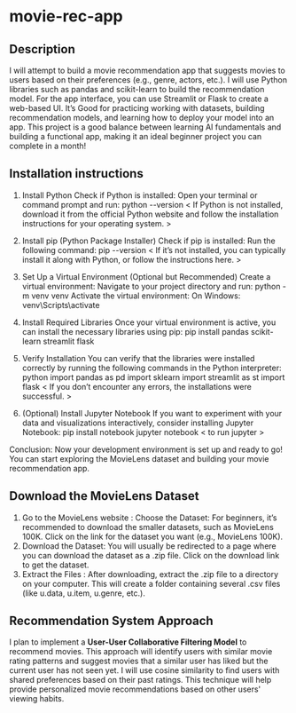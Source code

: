 # movie-rec-app

## Description
I will attempt to build a movie recommendation app that suggests movies to users based on their preferences (e.g., genre, actors, etc.). I will use Python libraries such as pandas and scikit-learn to build the recommendation model. For the app interface, you can use Streamlit or Flask to create a web-based UI. It’s Good for practicing working with datasets, building recommendation models, and learning how to deploy your model into an app. This project is a good balance between learning AI fundamentals and building a functional app, making it an ideal beginner project you can complete in a month!

## Installation instructions
1. Install Python
Check if Python is installed: Open your terminal or command prompt and run:
  python --version   < If Python is not installed, download it from the official Python website and follow the installation instructions for your operating system. >

2. Install pip (Python Package Installer)
Check if pip is installed: Run the following command:
  pip --version < If it’s not installed, you can typically install it along with Python, or follow the instructions here. >

3. Set Up a Virtual Environment (Optional but Recommended) 
Create a virtual environment: Navigate to your project directory and run:
  python -m venv venv
Activate the virtual environment:
On Windows:
venv\Scripts\activate

4. Install Required Libraries
Once your virtual environment is active, you can install the necessary libraries using pip:
   pip install pandas scikit-learn streamlit flask
   
5. Verify Installation
You can verify that the libraries were installed correctly by running the following commands in the Python interpreter:
  python
  import pandas as pd
  import sklearn
  import streamlit as st
  import flask     < If you don’t encounter any errors, the installations were successful. >

6. (Optional) Install Jupyter Notebook
If you want to experiment with your data and visualizations interactively, consider installing Jupyter Notebook:
  pip install notebook
  jupyter notebook < to run jupyter >

Conclusion: Now your development environment is set up and ready to go! You can start exploring the MovieLens dataset and building your movie recommendation app.

## Download the MovieLens Dataset
1. Go to the MovieLens website : Choose the Dataset: For beginners, it’s recommended to download the smaller datasets, such as MovieLens 100K. Click on the link for the dataset you want (e.g., MovieLens 100K). 
2. Download the Dataset: You will usually be redirected to a page where you can download the dataset as a .zip file. Click on the download link to get the dataset. 
3. Extract the Files : After downloading, extract the .zip file to a directory on your computer. This will create a folder containing several .csv files (like u.data, u.item, u.genre, etc.).

## Recommendation System Approach
I plan to implement a **User-User Collaborative Filtering Model** to recommend movies. This approach will identify users with similar movie rating patterns and suggest movies that a similar user has liked but the current user has not seen yet. I will use cosine similarity to find users with shared preferences based on their past ratings. This technique will help provide personalized movie recommendations based on other users' viewing habits.







